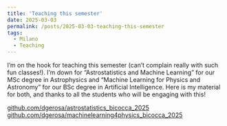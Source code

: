 ```yaml
---
title: 'Teaching this semester'
date: 2025-03-03
permalink: /posts/2025-03-03-teaching-this-semester
tags:
  - Milano
  - Teaching
---
```


I’m on the hook for teaching this semester (can’t complain really with such fun classes!). I’m down for “Astrostatistics and Machine Learning” for our MSc degree in Astrophysics and “Machine Learning for Physics and Astronomy” for our BSc degree in Artificial Intelligence. Here is my material for both, and thanks to all the students who will be engaging with this!

[github.com/dgerosa/astrostatistics_bicocca_2025](<https://github.com/dgerosa/astrostatistics_bicocca_2025>)  
[github.com/dgerosa/machinelearning4physics_bicocca_2025](<https://github.com/dgerosa/machinelearning4physics_bicocca_2025>)

